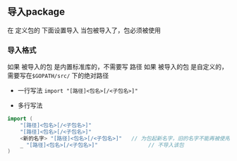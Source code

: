 ##  导入package
在 定义包的 下面设置导入
当包被导入了，包必须被使用

###   导入格式
如果 被导入的包 是内置标准库的，不需要写 路径
如果 被导入的包 是自定义的，需要写在`$GOPATH/src/` 下的绝对路径

* 一行写法
`import "[路径]<包名>[/<子包名>]"` 

* 多行写法
```go
import (
	"[路径]<包名>[/<子包名>]"
	"[路径]<包名>[/<子包名>]"
	<新的名字> "[路径]<包名>[/<子包名>]"	// 为包起新名字，旧的名字不能再被使用
	_ "[路径]<包名>[/<子包名>]"				// 不导入该包
)
```

